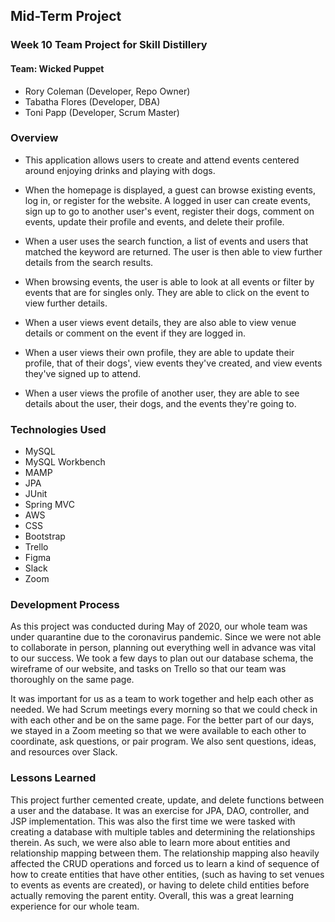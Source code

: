 ## Mid-Term Project

### Week 10 Team Project for Skill Distillery

#### Team: Wicked Puppet

* Rory Coleman (Developer, Repo Owner)
* Tabatha Flores (Developer, DBA)
* Toni Papp (Developer, Scrum Master)

### Overview

* This application allows users to create and attend events centered around enjoying drinks and playing with dogs.

* When the homepage is displayed, a guest can browse existing events, log in, or register for the website. A logged in user can create events, sign up to go to another user's event, register their dogs, comment on events, update their profile and events, and delete their profile.

* When a user uses the search function, a list of events and users that matched the keyword are returned. The user is then able to view further details from the search results.

* When browsing events, the user is able to look at all events or filter by events that are for singles only. They are able to click on the event to view further details.

* When a user views event details, they are also able to view venue details or comment on the event if they are logged in.

* When a user views their own profile, they are able to update their profile, that of their dogs', view events they've created, and view events they've signed up to attend.

* When a user views the profile of another user, they are able to see details about the user, their dogs, and the events they're going to.

### Technologies Used

* MySQL
* MySQL Workbench
* MAMP
* JPA
* JUnit
* Spring MVC
* AWS
* CSS
* Bootstrap
* Trello
* Figma
* Slack
* Zoom

### Development Process

As this project was conducted during May of 2020, our whole team was under quarantine due to the coronavirus pandemic. Since we were not able to collaborate in person, planning out everything well in advance was vital to our success. We took a few days to plan out our database schema, the wireframe of our website, and tasks on Trello so that our team was thoroughly on the same page.

It was important for us as a team to work together and help each other as needed.  We had Scrum meetings every morning so that we could check in with each other and be on the same page. For the better part of our days, we stayed in a Zoom meeting so that we were available to each other to coordinate, ask questions, or pair program. We also sent questions, ideas, and resources over Slack.

### Lessons Learned

This project further cemented create, update, and delete functions between a user and the database. It was an exercise for JPA, DAO, controller, and JSP implementation. This was also the first time we were tasked with creating a database with multiple tables and determining the relationships therein. As such, we were also able to learn more about entities and relationship mapping between them. The relationship mapping also heavily affected the CRUD operations and forced us to learn a kind of sequence of how to create entities that have other entities, (such as having to set venues to events as events are created), or having to delete child entities before actually removing the parent entity. Overall, this was a great learning experience for our whole team.
